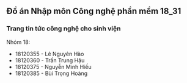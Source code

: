 ## Đồ án Nhập môn Công nghệ phần mềm 18_31

### Trang tin tức công nghệ cho sinh viện

Nhóm 18:

* 18120355 - Lê Nguyên Hào
* 18120360 - Trần Trung Hậu
* 18120375 - Nguyễn Minh Hiếu
* 18120385 - Bùi Trọng Hoàng
